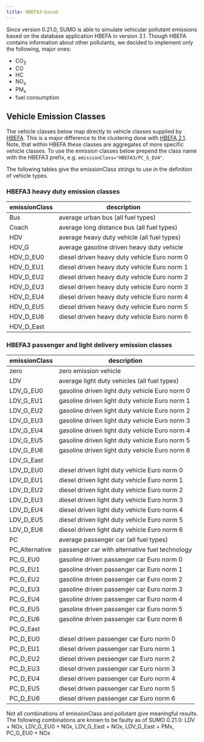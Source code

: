 ```yaml
---
title: HBEFA3-based
---
```


Since version 0.21.0, SUMO is able to simulate vehicular pollutant
emissions based on the database application HBEFA in version 3.1. Though
HBEFA contains information about other pollutants, we decided to
implement only the following, major ones:

- CO<sub>2</sub>
- CO
- HC
- NO<sub>x</sub>
- PM<sub>x</sub>
- fuel consumption

## Vehicle Emission Classes

The vehicle classes below map directly to vehicle classes supplied by
[HBEFA](https://www.hbefa.net/). This is a major difference to the
clustering done with [HBEFA
2.1](../../Models/Emissions/HBEFA-based.md). Note, that within HBEFA
these classes are aggregates of more specific vehicle classes. To use
the emission classes below prepend the class name with the HBEFA3
prefix, e.g. `emissionClass="HBEFA3/PC_G_EU4"`.

The following tables give the emissionClass strings to use in the
definition of vehicle types.

### HBEFA3 heavy duty emission classes

| emissionClass | description                                  |
| ------------- | -------------------------------------------- |
| Bus           | average urban bus (all fuel types)           |
| Coach         | average long distance bus (all fuel types)   |
| HDV           | average heavy duty vehicle (all fuel types)  |
| HDV_G        | average gasoline driven heavy duty vehicle   |
| HDV_D_EU0   | diesel driven heavy duty vehicle Euro norm 0 |
| HDV_D_EU1   | diesel driven heavy duty vehicle Euro norm 1 |
| HDV_D_EU2   | diesel driven heavy duty vehicle Euro norm 2 |
| HDV_D_EU3   | diesel driven heavy duty vehicle Euro norm 3 |
| HDV_D_EU4   | diesel driven heavy duty vehicle Euro norm 4 |
| HDV_D_EU5   | diesel driven heavy duty vehicle Euro norm 5 |
| HDV_D_EU6   | diesel driven heavy duty vehicle Euro norm 6 |
| HDV_D_East  |                                              |

### HBEFA3 passenger and light delivery emission classes

| emissionClass   | description                                    |
| --------------- | ---------------------------------------------- |
| zero            | zero emission vehicle                          |
| LDV             | average light duty vehicles (all fuel types)   |
| LDV_G_EU0     | gasoline driven light duty vehicle Euro norm 0 |
| LDV_G_EU1     | gasoline driven light duty vehicle Euro norm 1 |
| LDV_G_EU2     | gasoline driven light duty vehicle Euro norm 2 |
| LDV_G_EU3     | gasoline driven light duty vehicle Euro norm 3 |
| LDV_G_EU4     | gasoline driven light duty vehicle Euro norm 4 |
| LDV_G_EU5     | gasoline driven light duty vehicle Euro norm 5 |
| LDV_G_EU6     | gasoline driven light duty vehicle Euro norm 6 |
| LDV_G_East    |                                                |
| LDV_D_EU0     | diesel driven light duty vehicle Euro norm 0   |
| LDV_D_EU1     | diesel driven light duty vehicle Euro norm 1   |
| LDV_D_EU2     | diesel driven light duty vehicle Euro norm 2   |
| LDV_D_EU3     | diesel driven light duty vehicle Euro norm 3   |
| LDV_D_EU4     | diesel driven light duty vehicle Euro norm 4   |
| LDV_D_EU5     | diesel driven light duty vehicle Euro norm 5   |
| LDV_D_EU6     | diesel driven light duty vehicle Euro norm 6   |
| PC              | average passenger car (all fuel types)         |
| PC_Alternative | passenger car with alternative fuel technology |
| PC_G_EU0      | gasoline driven passenger car Euro norm 0      |
| PC_G_EU1      | gasoline driven passenger car Euro norm 1      |
| PC_G_EU2      | gasoline driven passenger car Euro norm 2      |
| PC_G_EU3      | gasoline driven passenger car Euro norm 3      |
| PC_G_EU4      | gasoline driven passenger car Euro norm 4      |
| PC_G_EU5      | gasoline driven passenger car Euro norm 5      |
| PC_G_EU6      | gasoline driven passenger car Euro norm 6      |
| PC_G_East     |                                                |
| PC_D_EU0      | diesel driven passenger car Euro norm 0        |
| PC_D_EU1      | diesel driven passenger car Euro norm 1        |
| PC_D_EU2      | diesel driven passenger car Euro norm 2        |
| PC_D_EU3      | diesel driven passenger car Euro norm 3        |
| PC_D_EU4      | diesel driven passenger car Euro norm 4        |
| PC_D_EU5      | diesel driven passenger car Euro norm 5        |
| PC_D_EU6      | diesel driven passenger car Euro norm 6        |

Not all combinations of emissionClass and pollutant give meaningful
results. The following combinations are known to be faulty as of SUMO
0.21.0: LDV + NOx, LDV_G_EU0 + NOx, LDV_G_East + NOx, LDV_G_East +
PMx, PC_G_EU0 + NOx